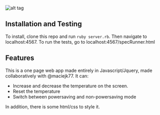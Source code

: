 ![alt tag](https://raw.github.com/GJMcGowan/thermostat3/master/public/image.png)

## Installation and Testing

To install, clone this repo and run `ruby server.rb`. Then navigate to localhost:4567. To run the tests, go to localhost:4567/specRunner.html

## Features

This is a one page web app made entirely in Javascript/Jquery, made collaboratively with @maciejk77. It can:

  * Increase and decrease the temperature on the screen.
  * Reset the temperature
  * Switch between powersaving and non-powersaving mode
  
In addition, there is some html/css to style it.
